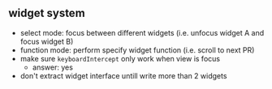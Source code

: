 ## widget system
* select mode: focus between different widgets (i.e. unfocus widget A and focus widget B)
* function mode: perform specify widget function (i.e. scroll to next PR)
* make sure `keyboardIntercept` only work when view is focus
    * answer: yes
* don't extract widget interface untill write more than 2 widgets
